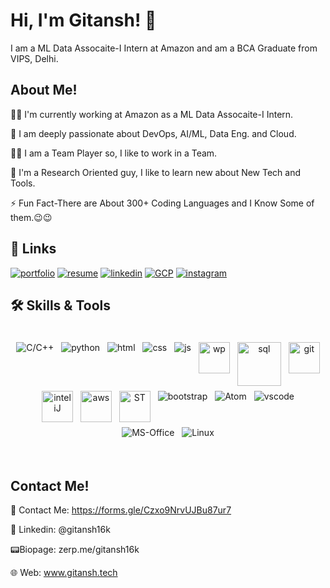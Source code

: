 
# Hi, I'm Gitansh! 👋

I am a ML Data Assocaite-I Intern at Amazon and am a BCA Graduate from VIPS, Delhi.

## About Me!

👩‍💻 I'm currently working at Amazon as a ML Data Assocaite-I Intern.

🧠 I am deeply passionate about DevOps, AI/ML, Data Eng. and Cloud.

👯‍♀️ I am a Team Player so, I like to work in a Team.

📖 I'm a Research Oriented guy, I like to learn new about New Tech and Tools. 

⚡️ Fun Fact-There are About 300+ Coding Languages and I Know Some of them.😉😉

## 🔗 Links
[![portfolio](https://img.shields.io/badge/my_portfolio-000?style=for-the-badge&logo=ko-fi&logoColor=white)](https://gitansh.tech/)
[![resume](https://img.shields.io/badge/Resume-000?style=for-the-badge&logo=medium&logoColor=white)](https://zerp.me/olhPI)
[![linkedin](https://img.shields.io/badge/linkedin-0A66C2?style=for-the-badge&logo=linkedin&logoColor=white)](https://www.linkedin.com/in/gitansh16k/)
[![GCP](https://img.shields.io/badge/qwiklabs-1DA1F2?style=for-the-badge&logo=qwiklabs&logoColor=white)](https://www.qwiklabs.com/public_profiles/1ccc44ec-8a48-4522-9d97-95ab85419b89)
[![instagram](https://img.shields.io/badge/Instagram-black?style=for-the-badge&logo=instagram&logoColor=orange)](https://www.instagram.com/g.kapoor16/)

## 🛠 Skills & Tools

<p align="center">
      <br />
<img src="https://img.shields.io/badge/C%2B%2B-00599C?style=for-the-badge&logo=c%2B%2B&logoColor=white" alt="C/C++" style="vertical-align:top; margin:4px"> 
<img src="https://user-images.githubusercontent.com/85267939/147403229-7e12f96b-7e7d-4270-a4cf-4086b8c184ce.png" alt="python" style="vertical-align:top; margin:4px">
<img src="https://user-images.githubusercontent.com/85267939/147403206-81d6abb0-b499-47e7-b1db-575fac65a5f9.png" alt="html" style="vertical-align:top; margin:4px">    
<img src="https://user-images.githubusercontent.com/85267939/147403234-801afc0b-79a9-4b0a-ac80-0caf1986373c.png" alt="css" style="vertical-align:top; margin:4px">
<img src="https://user-images.githubusercontent.com/85267939/147403222-87e282f0-7129-43b2-89ad-dcd6de171ff5.png" alt="js" style="vertical-align:top; margin:4px">
<img src="https://user-images.githubusercontent.com/25181517/192158957-b1256181-356c-46a3-beb9-487af08a6266.png" alt="wp" width="50" height="50" style="vertical-align:top; margin:4px">
<img src="https://user-images.githubusercontent.com/25181517/183896128-ec99105a-ec1a-4d85-b08b-1aa1620b2046.png" alt="sql" width="70" height="70" style="vertical-align:top; margin:4px">
<img src="https://user-images.githubusercontent.com/25181517/192108372-f71d70ac-7ae6-4c0d-8395-51d8870c2ef0.png" alt="git" width="50" height="50" style="vertical-align:top; margin:4px">
<img src="https://user-images.githubusercontent.com/25181517/192108890-200809d1-439c-4e23-90d3-b090cf9a4eea.png" alt="inteliJ" width="50" height="50" style="vertical-align:top; margin:4px">
<img src="https://user-images.githubusercontent.com/25181517/183896132-54262f2e-6d98-41e3-8888-e40ab5a17326.png" alt="aws" width="50" height="50" style="vertical-align:top; margin:4px">
<img src="https://user-images.githubusercontent.com/25181517/190887576-6653f877-8439-4521-82f3-403086ead892.png" alt="ST" width="50" height="50" style="vertical-align:top; margin:4px">
<img src="https://user-images.githubusercontent.com/85267939/147403247-4d01c1f7-9d6b-4879-ae4a-f8e5b21ad51b.png" alt="bootstrap" style="vertical-align:top; margin:4px">
<img src="https://img.shields.io/badge/Atom-14354C?style=for-the-badge&logo=atom&logoColor=white" alt="Atom" style="vertical-align:top; margin:4px">
<img src="https://user-images.githubusercontent.com/85267939/147403280-4282594e-173c-49e4-9b77-88499c03f258.png" alt="vscode" style="vertical-align:top; margin:4px">
<img src="https://github.com/MikeCodesDotNET/ColoredBadges/blob/4a38660afb7be89a6032218589b4454a1285c7f8/png/dev/services/office_365.png" alt="MS-Office" style="vertical-align:top; margin:4px">
<img src="https://img.shields.io/badge/LINUX-000000?style=for-the-badge&logo=linux&logoColor=white" alt="Linux" style="vertical-align:top; margin:4px">
</p>
<br />

## Contact Me!

📧 Contact Me: https://forms.gle/Czxo9NrvUJBu87ur7

🏢 Linkedin: @gitansh16k

📟Biopage: zerp.me/gitansh16k

🌐 Web: www.gitansh.tech
